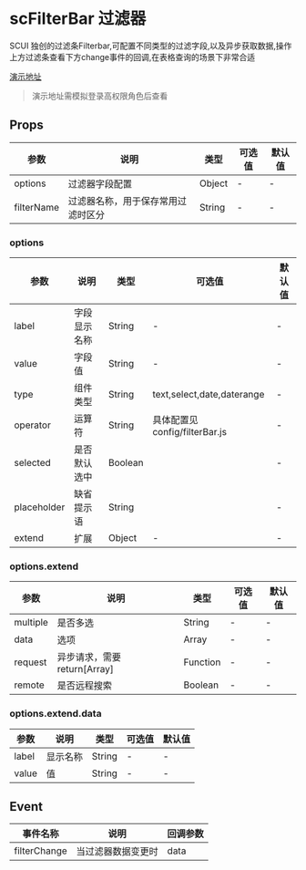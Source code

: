 # scFilterBar 过滤器
SCUI 独创的过滤条Filterbar,可配置不同类型的过滤字段,以及异步获取数据,操作上方过滤条查看下方change事件的回调,在表格查询的场景下非常合适

[演示地址](https://lolicode.gitee.io/scui-doc/demo/#/vab/filterbar)
> 演示地址需模拟登录高权限角色后查看

## Props
|参数			|说明								|类型	|可选值	|默认值	|
|--				|--									|--		|--		|--		|
|options		|过滤器字段配置						|Object	|-		|-		|
|filterName		|过滤器名称，用于保存常用过滤时区分		|String	|-		|-		|

### options
|参数		|说明			|类型	|可选值						|默认值	|
|--			|--				|--		|--							|--		|
|label		|字段显示名称		|String	|-							|-		|
|value		|字段值			|String	|-							|-		|
|type		|组件类型		|String	|text,select,date,daterange	|-		|
|operator	|运算符			|String	|具体配置见config/filterBar.js							|-		|
|selected	|是否默认选中		|Boolean|							|-		|
|placeholder|缺省提示语		|String	|							|-		|
|extend		|扩展			|Object	|-							|-		|

### options.extend
|参数		|说明							|类型		|可选值	|默认值	|
|--			|--								|--			|--		|--		|
|multiple	|是否多选						|String		|-		|-		|
|data		|选项							|Array		|-		|-		|
|request	|异步请求，需要return[Array]		|Function	|-		|-		|
|remote		|是否远程搜索						|Boolean	|-		|-		|

### options.extend.data
|参数	|说明		|类型	|可选值	|默认值	|
|--		|--			|--		|--		|--		|
|label	|显示名称	|String	|-		|-		|
|value	|值			|String	|-		|-		|

## Event
|事件名称			|说明				|回调参数	|
|--					|--					|--			|
|filterChange		|当过滤器数据变更时	|data		|